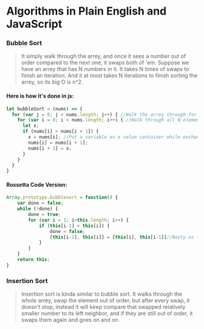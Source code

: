 # Algorithms in Plain English and JavaScript<br>
### Bubble Sort<br>
>It simply walk through the arrey, and once it sees a number out of order compared to the next one, it swaps both of 'em. Suppose we have an arrey that has N numbers in it. It takes N times of swaps to finish an iteration. And it at most takes N iterations to finish sorting the arrey, so its big O is n^2.
#### Here is how it's done in js:
```js
let bubbleSort = (nums) => {
  for (var j = 0; j < nums.length; j++) { //Walk the arrey through for N times. 
    for (var i = 0; i < nums.length; i++) { //Walk through all N elements of the arrey.
      let x;
      if (nums[i] > nums[i + 1]) {
        x = nums[i]; //Put a variable as a value container while exchanging.
        nums[i] = nums[i + 1];
        nums[i + 1] = x;
      }
    }
  }
}
```
#### Rossetta Code Version:
```js
Array.prototype.bubblesort = function() {
    var done = false;
    while (!done) {
        done = true;
        for (var i = 1; i<this.length; i++) {
            if (this[i-1] > this[i]) {
                done = false;
                [this[i-1], this[i]] = [this[i], this[i-1]]//Nasty as fuck💀!
            }
        }
    }
    return this;
}
```

### Insertion Sort<br>
>Insertion sort is kinda similar to bubble sort. It walks through the whole arrey, swap the element out of order, but after every swap, it doesn't stop, instead it will keep compare that swapped relatively smaller number to its left neighbor, and if they are still out of order, it swaps them again and goes on and on.
